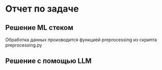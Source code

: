 # Отчет по задаче


## Решение ML стеком

Обработка данных производится функцией preprocessing из скрипта preprocessing.py

## Решение с помощью LLM